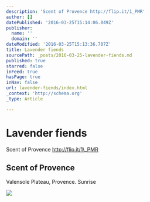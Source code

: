 ```yaml
---
description: 'Scent of Provence http://flip.it/1_PMR'
author: []
datePublished: '2016-03-25T15:14:06.049Z'
publisher:
  name: ''
  domain: ''
dateModified: '2016-03-25T15:13:36.707Z'
title: Lavender fiends
sourcePath: _posts/2016-03-25-lavender-fiends.md
published: true
starred: false
inFeed: true
hasPage: true
inNav: false
url: lavender-fiends/index.html
_context: 'http://schema.org'
_type: Article

---
```

# Lavender fiends

Scent of Provence http://flip.it/1\_PMR

<article style=""><h1>Scent of Provence</h1><p>Valensole Plateau, Provence. Sunrise</p><img src="https://drscdn.500px.org/photo/144848421/q%3D80_m%3D2000/5f8084a5bec3811ac193fb6b4f2528ae" /></article>